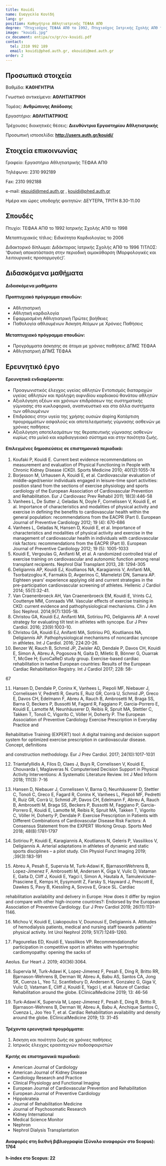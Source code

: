 ```yaml
---
title: Kouidi
name: Ευαγγελία Κουϊδή
lang: gr
position: Καθηγήτρια Αθλητιατρικής ΤΕΦΑΑ ΑΠΘ
degree: "Πτυχιούχος ΤΕΦΑΑ ΑΠΘ το 1992, Πτυχιούχος Ιατρικής Σχολής ΑΠΘ το 1998"
image: "kouidi.jpg"
cv_document: entipa/cv/gr/cv-kouidi.pdf
contact:
  tel: 2310 992 189
  email: kouidi@phed.auth.gr, ekouidi@med.auth.gr
order: 2
---
```


## Προσωπικά στοιχεία

Βαθμίδα: **ΚΑΘΗΓΗΤΡΙΑ**

Γνωστικό αντικείμενο: **ΑΘΛΗΤΙΑΤΡΙΚΗ**

Τομέας: **Ανθρώπινης Απόδοσης**

Εργαστήριο: **ΑΘΛΗΤΙΑΤΡΙΚΗΣ**

Τρέχουσες διοικητικές θέσεις: **Διευθύντρια Εργαστηρίου Αθλητιατρικής**

Προσωπική ιστοσελίδα: **http://users.auth.gr/kouidi/**

## Στοιχεία επικοινωνίας

Γραφείο: Εργαστήριο Αθλητιατρικής ΤΕΦΑΑ ΑΠΘ

Τηλέφωνο: 2310 992189

Fax: 2310 992188

e-mail: ekouidi@med.auth.gr , kouidi@phed.auth.gr

Ημέρα και ώρες υποδοχής φοιτητών: ΔΕΥΤΕΡΑ, ΤΡΙΤΗ 8.30-11.00

## Σπουδές

Πτυχίο: ΤΕΦΑΑ ΑΠΘ το 1992 Ιατρικής Σχολής ΑΠΘ το 1998

Μεταπτυχιακός τίτλος: Ειδικότητα Καρδιολογίας το 2006

Διδακτορικό δίπλωμα: Διδάκτορας Ιατρικής Σχολής ΑΠΘ το 1996 ΤΙΤΛΟΣ: ‘Φυσική αποκατάσταση στην περιοδική αιμοκάθαρση (Μορφολογικές και λειτουργικές προσαρμογές)’.

## Διδασκόμενα μαθήματα

#### Διδασκόμενα μαθήματα

#### Προπτυχιακό πρόγραμμα σπουδών:

- Αθλητιατρική
- Αθλητική καρδιολογία
- Εφαρμοσμένη Αθλητιατρική Πρώτες βοήθειες
- Παθολογία αθλουμένων Άσκηση Ατόμων με Χρόνιες Παθήσεις

#### Μεταπτυχιακό πρόγραμμα σπουδών:

- Προγράμματα άσκησης σε άτομα με χρόνιες παθήσεις ΔΠΜΣ ΤΕΦΑΑ
- Αθλητιατρική ΔΠΜΣ ΤΕΦΑΑ

## Ερευνητικό έργο

#### Ερευνητικά ενδιαφέροντα:

- Προαγωνιστικός έλεγχος υγείας αθλητών Εντοπισμός διαταραχών υγείας αθλητών και πρόληψη αιφνιδίου καρδιακού θανάτου αθλητών
- Αξιολόγηση οξέων και χρόνιων επιδράσεων της συστηματικής γύμνασης στο κυκλοφορικό, αναπνευστικό και στα άλλα συστήματα των αθλουμένων
- Επιδράσεις στην υγεία της χρήσης ουσιών doping Κατάρτιση προγραμμάτων ασφαλούς και αποτελεσματικής γύμνασης ασθενών με χρόνιες παθήσεις
- Αξιολόγηση αποτελεσμάτων της θεραπευτικής γύμνασης ασθενών κυρίως στο μυϊκό και καρδιαγγειακό σύστημα και στην ποιότητα ζωής.

#### Επιλεγμένες δημοσιεύσεις σε επιστημονικά περιοδικά:

1. Koufaki P, Kouidi E. Current best evidence recommendations on measurement and evaluation of Physical Functioning in People with Chronic Kidney Disease (CKD). Sports Medicine 2010; 40(12):1055-74
2. Borjesson M, Urhausen A, Kouidi E, et al. Cardiovascular evaluation of middle-aged/senior individuals engaged in leisure-time sport activities: position stand from the sections of exercise physiology and sports cardiology of the European Association of Cardiovascular Prevention and Rehabilitation. Eur J Cardiovasc Prev Rehabil 2011; 18(3):446-58
3. Vanhees L, De Sutter J, Geladas N, Doyle F, Cornelissen V, Kouidi E, et al. Importance of characteristics and modalities of physical activity and exercise in defining the benefits to cardiovascular health within the general population: recommendations from the EACPR (Part I). European Journal of Preventive Cardiology 2012; 19 (4): 670-686
4. Vanhees L, Geladas N, Hansen D, Kouidi E, et al. Importance of characteristics and modalities of physical activity and exercise in the management of cardiovascular health in individuals with cardiovascular risk factors: recommendations from the EACPR (Part II). European Journal of Preventive Cardiology 2012; 19 (5): 1005-1033
5. Kouidi E, Vergoulas G, Anifanti M, et al. A randomized controlled trial of exercise training on cardiovascular and autonomic function among renal transplant recipients. Nephrol Dial Transplant 2013, 28: 1294-305
6. Deligiannis AP, Kouidi EJ, Koutlianos NA, Karagiannis V, Anifanti MA, Tsorbatzoglou K, Farmakis D, Avgerinos C, Mameletzi DN, Samara AP. Eighteen years’ experience applying old and current strategies in the pre-participation cardiovascular screening of athletes. Hellenic J Cardiol 2014; 55(1):32-41.
7. Van Craenenbroeck AH, Van Craenenbroeck EM, Kouidi E, Vrints CJ, Couttenye MM, Conraads VM. Vascular effects of exercise training in CKD: current evidence and pathophysiological mechanisms. Clin J Am Soc Nephrol. 2014;9(7):1305-18.
8. Christou GA, Kouidi EJ, Anifanti MA, Sotiriou PG, Deligiannis AP. A novel strategy for evaluating tilt test in athletes with syncope. Eur J Prev Cardiol. 2016; 23(9):1003-10.
9. Christou GA, Kouidi EJ, Anifanti MA, Sotiriou PG, Koutlianos NA, Deligiannis AP. Pathophysiological mechanisms of noncardiac syncope in athletes. Int J Cardiol. 2016; 224:20-26.
10. Benzer W, Rauch B, Schmid JP, Zwisler AD, Dendale P, Davos CH, Kouidi E, Simon A, Abreu A, Pogosova N, Gaita D, Miletic B, Bönner G, Ouarrak T, McGee H; EuroCaReD study group. Exercise-based cardiac rehabilitation in twelve European countries: Results of the European Cardiac Rehabilitation Registry. Int J Cardiol 2017; 228: 58-

67

11. Hansen D, Dendale P, Coninx K, Vanhees L, Piepoli MF, Niebauer J, Cornelissen V, Pedretti R, Geurts E, Ruiz GR, Corr&agrave; U, Schmid JP, Greco E, Davos CH, Edelmann F, Abreu A, Rauch B, Ambrosetti M, Braga SS, Barna O, Beckers P, Bussotti M, Fagard R, Faggiano P, Garcia-Porrero E, Kouidi E, Lamotte M, Neunh&auml;userer D, Reibis R, Spruit MA, Stettler C, Takken T, Tonoli C, Vigorito C, Völler H, Doherty P. The European Association of Preventive Cardiology Exercise Prescription in Everyday Practice and

Rehabilitative Training (EXPERT) tool: A digital training and decision support system for optimized exercise prescription in cardiovascular disease. Concept, definitions

and construction methodology. Eur J Prev Cardiol. 2017; 24(10):1017-1031

12. Triantafyllidis A, Filos D, Claes J, Buys R, Cornelissen V, Kouidi E, Chouvarda I, Maglaveras N. Computerised Decision Support in Physical Activity Interventions: A Systematic Literature Review. Int J Med Inform 2018; 111(3): 7-16

13. Hansen D, Niebauer J, Cornelissen V, Barna O, Neunh&auml;userer D, Stettler C, Tonoli C, Greco E, Fagard R, Coninx K, Vanhees L, Piepoli MF, Pedretti R, Ruiz GR, Corr&agrave; U, Schmid JP, Davos CH, Edelmann F, Abreu A, Rauch B, Ambrosetti M, Braga SS, Beckers P, Bussotti M, Faggiano P, Garcia-Porrero E, Kouidi E, Lamotte M, Reibis R, Spruit MA, Takken T, Vigorito C, Völler H, Doherty P, Dendale P. Exercise Prescription in Patients with Different Combinations of Cardiovascular Disease Risk Factors: A Consensus Statement from the EXPERT Working Group. Sports Med 2018; 48(8):1781-1797

14. Sotiriou P, Kouidi E, Karagiannis A, Koutlianos N, Geleris P, Vassilikos V, Deligiannis A. Arterial adaptations in athletes of dynamic and static sports disciplines – a pilot study. Clin Physiol Funct Imaging 2019; ;39(3):183-191

15. Abreu A, Pesah E, Supervia M, Turk-Adawi K, BjarnasonWehrens B, Lopez-Jimenez F, Ambrosetti M, Andersen K, Giga V, Vulic D, Vataman E, Gaita D, Cliff J, Kouidi E, Yagci I, Simon A, Hautala A, Tamuleviciute-Prasciene E, Kemps H, Eysymontt Z, Farsky S, Hayward J, Prescott E, Dawkes S, Pavy B, Kiessling A, Sovova E, Grace SL. Cardiac

rehabilitation availability and delivery in Europe: How does it differ by region and compare with other high-income countries?: Endorsed by the European Association of Preventive Cardiology. Eur J Prev Cardiol 2019; 26(11):1131-1146.

16. Michou V, Kouidi E, Liakopoulos V, Dounousi E, Deligiannis A. Attitudes of hemodialysis patients, medical and nursing staff towards patients' physical activity. Int Urol Nephrol 2019; 51(7):1249-1260.

17. Pagourelias ED, Kouidi E, Vassilikos VP. Recommendationsfor participation in competitive sport in athletes with hypertrophic cardiomyopathy: opening the sacks of

Aeolus. Eur Heart J. 2019; 40(36):3064.

18. Supervia M, Turk-Adawi K, Lopez-Jimenez F, Pesah E, Ding R, Britto RR, Bjarnason-Wehrens B, Derman W, Abreu A, Babu AS, Santos CA, Jong SK, Cuenza L, Yeo TJ, Scantlebury D, Andersen K, Gonzalez G, Giga V, Vulic D, Vataman E, Cliff J, Kouidi E, Yagci I, et al. Nature of Cardiac Rehabilitation around the globe. EClinicalMedicine 2019; 13: 46-56

19. Turk-Adawi K, Supervia M, Lopez-Jimenez F, Pesah E, Ding R, Britto R, Bjarnason-Wehrens B, Derman W, Abreu A, Babu A, Anchique Santos C, Cuenza L, Joo Yeo T, et al. Cardiac Rehabilitation availability and density around the globe. EClinicalMedicine 2019; 13: 31-45

#### Τρέχοντα ερευνητικά προγράμματα:

1. Άσκηση και ποιότητα ζωής σε χρόνιες παθήσεις
2. Ιατρικός έλεγχος ερασιτεχνών ποδοσφαιριστών

#### Κριτής σε επιστημονικά περιοδικά:

- American Journal of Cardiology
- American Journal of Kidney Disease
- Cardiology Research and Practice
- Clinical Physiology and Functional Imaging
- European Journal of Cardiovascular Prevention and Rehabilitation
- European Journal of Preventive Cardiology
- Hippokrateia
- Journal of Rehabilitation Medicine
- Journal of Psychosomatic Research
- Kidney International
- Medical Science Monitor
- Nephron
- Nephrol Dialysis Transplantation

#### Αναφορές στη διεθνή βιβλιογραφία (Σύνολο αναφορών στο Scopus): 1764

#### h-index στο Scopus: 22
